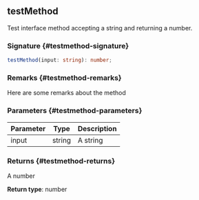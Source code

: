 ## testMethod

Test interface method accepting a string and returning a number.

### Signature {#testmethod-signature}

```typescript
testMethod(input: string): number;
```

### Remarks {#testmethod-remarks}

Here are some remarks about the method

### Parameters {#testmethod-parameters}

| Parameter | Type | Description |
| - | - | - |
| input | string | A string |

### Returns {#testmethod-returns}

A number

**Return type**: number
